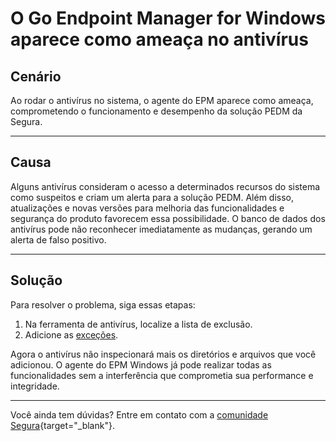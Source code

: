 # O Go Endpoint Manager for Windows aparece como ameaça no antivírus

## Cenário

Ao rodar o antivírus no sistema, o agente do EPM aparece como ameaça, comprometendo o funcionamento e desempenho da solução PEDM da Segura.

* * *

## Causa

Alguns antivírus consideram o acesso a determinados recursos do sistema como suspeitos e criam um alerta para a solução PEDM. Além disso, atualizações e novas versões para melhoria das funcionalidades e segurança do produto favorecem essa possibilidade. O  banco de dados dos antivírus pode não reconhecer imediatamente as mudanças, gerando um alerta de falso positivo.

* * *

## Solução

Para resolver o problema, siga essas etapas:

1. Na ferramenta de antivírus, localize a lista de exclusão.
2. Adicione as [exceções](/v4/docs/pt/go-windows-antivirus-exclusions-1). 

Agora o antivírus não inspecionará mais os diretórios e arquivos que você adicionou. O agente do EPM Windows já pode realizar todas as funcionalidades sem a interferência que comprometia sua performance e integridade.

* * *
Você ainda tem dúvidas? Entre em contato com a [comunidade Segura](https://community.Segura.io/){target="_blank"}.
